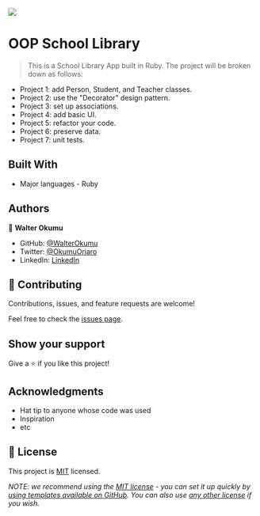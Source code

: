 ![](https://img.shields.io/badge/Microverse-blueviolet)

# OOP School Library

> This is a School Library App built in Ruby. The project will be broken down as follows:
 - Project 1: add Person, Student, and Teacher classes.
 - Project 2: use the "Decorator" design pattern.
 - Project 3: set up associations.
 - Project 4: add basic UI.
 - Project 5: refactor your code.
 - Project 6: preserve data.
 - Project 7: unit tests.

## Built With

- Major languages - Ruby

## Authors

👤 **Walter Okumu**

- GitHub: [@WalterOkumu](https://github.com/WalterOkumu)
- Twitter: [@OkumuOriaro](https://twitter.com/OkumuOriaro)
- LinkedIn: [LinkedIn](https://www.linkedin.com/in/okumu-oriaro/)

## 🤝 Contributing

Contributions, issues, and feature requests are welcome!

Feel free to check the [issues page](../../issues/).

## Show your support

Give a ⭐️ if you like this project!

## Acknowledgments

- Hat tip to anyone whose code was used
- Inspiration
- etc

## 📝 License

This project is [MIT](./MIT.md) licensed.

_NOTE: we recommend using the [MIT license](https://choosealicense.com/licenses/mit/) - you can set it up quickly by [using templates available on GitHub](https://docs.github.com/en/communities/setting-up-your-project-for-healthy-contributions/adding-a-license-to-a-repository). You can also use [any other license](https://choosealicense.com/licenses/) if you wish._
